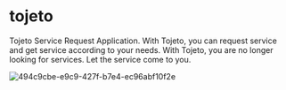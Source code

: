 # tojeto
Tojeto Service Request Application. With Tojeto, you can request service and get service according to your needs. With Tojeto, you are no longer looking for services. Let the service come to you.

![494c9cbe-e9c9-427f-b7e4-ec96abf10f2e](https://user-images.githubusercontent.com/67559667/152295276-529d9330-7c6a-426e-9c66-a18324a3cd09.png)
